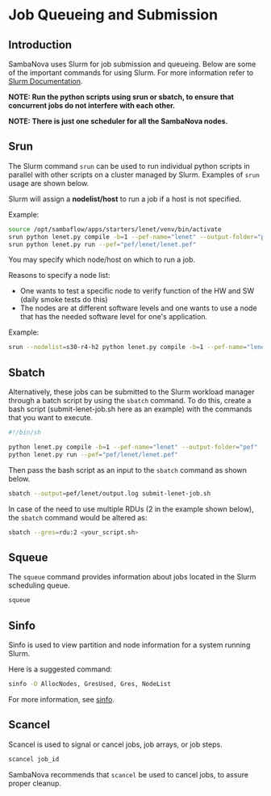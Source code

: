# Job Queueing and Submission

## Introduction

SambaNova uses Slurm for job submission and queueing. Below are some of the important commands for using Slurm. For more information refer to [Slurm Documentation](https://slurm.schedmd.com/).

**NOTE: Run the python scripts using srun or sbatch, to ensure that concurrent jobs do not interfere with each other.**

**NOTE: There is just one scheduler for all the SambaNova nodes.**

## Srun

The Slurm command `srun` can be used to run individual python scripts in parallel with other scripts on a cluster managed by Slurm. Examples of `srun` usage are shown below.

Slurm will assign a **nodelist/host** to run a job if a host is not specified.

Example:

```bash
source /opt/sambaflow/apps/starters/lenet/venv/bin/activate
srun python lenet.py compile -b=1 --pef-name="lenet" --output-folder="pef"
srun python lenet.py run --pef="pef/lenet/lenet.pef"
```

You may specify which node/host on which to run a job.

Reasons to specify a node list:

- One wants to test a specific node to verify function of the HW and SW  (daily smoke tests do this)
- The nodes are at different software levels and one wants to use a node that has the needed software level for one's application.

Example:

```bash
srun --nodelist=s30-r4-h2 python lenet.py compile -b=1 --pef-name="lenet" --output-folder="pef"
```

## Sbatch

Alternatively, these jobs can be submitted to the Slurm workload manager through a batch script by using the `sbatch` command. To do this, create a bash script (submit-lenet-job.sh here as an example) with the commands that you want to execute.

```bash
#!/bin/sh

python lenet.py compile -b=1 --pef-name="lenet" --output-folder="pef"
python lenet.py run --pef="pef/lenet/lenet.pef"
```

Then pass the bash script as an input to the `sbatch` command as shown below.

```bash
sbatch --output=pef/lenet/output.log submit-lenet-job.sh
```

In case of the need to use multiple RDUs (2 in the example shown below), the `sbatch` command would be altered as:

```bash
sbatch --gres=rdu:2 <your_script.sh>
```
<!--- See [DataParallel](DataParallel.md) for additional information. --->

## Squeue

The `squeue` command provides information about jobs located in the Slurm scheduling queue.

```bash
squeue
```

## Sinfo

Sinfo is used to view partition and node information for a system running Slurm.

Here is a suggested command:

```bash
sinfo -O AllocNodes, GresUsed, Gres, NodeList
```

For more information, see [sinfo](https://slurm.schedmd.com/sinfo.html).

## Scancel

Scancel is used to signal or cancel jobs, job arrays, or job steps.

```bash
scancel job_id
```
SambaNova recommends that `scancel` be used to cancel jobs, to assure proper cleanup. 
